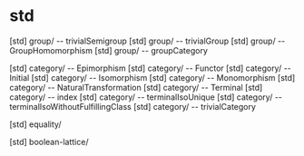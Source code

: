 # std

[std] group/ -- trivialSemigroup
[std] group/ -- trivialGroup
[std] group/ -- GroupHomomorphism
[std] group/ -- groupCategory

[std] category/ -- Epimorphism
[std] category/ -- Functor
[std] category/ -- Initial
[std] category/ -- Isomorphism
[std] category/ -- Monomorphism
[std] category/ -- NaturalTransformation
[std] category/ -- Terminal
[std] category/ -- index
[std] category/ -- terminalIsoUnique
[std] category/ -- terminalIsoWithoutFulfillingClass
[std] category/ -- trivialCategory

[std] equality/

[std] boolean-lattice/
